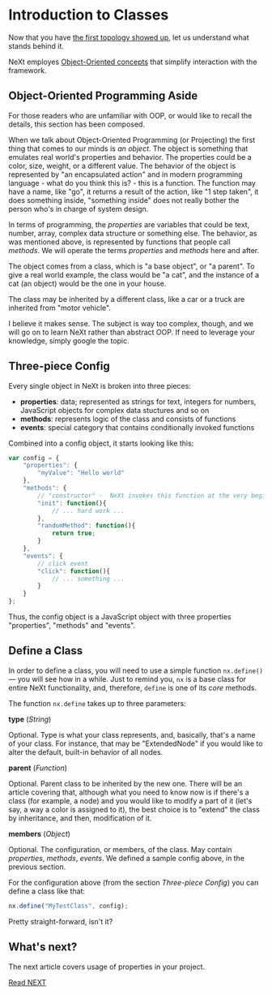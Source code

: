 # Introduction to Classes
Now that you have [the first topology showed up](./tutorial-003.md), let us understand what stands behind it.

NeXt employes [Object-Oriented concepts](https://en.wikipedia.org/wiki/Object-oriented_programming) that simplify interaction with the framework.

## Object-Oriented Programming Aside
For those readers who are unfamiliar with OOP, or would like to recall the details, this section has been composed.

When we talk about Object-Oriented Programming (or Projecting) the first thing that comes to our minds is *an object*. The object is something that emulates real world's properties and behavior. The properties could be a color, size, weight, or a different value. The behavior of the object is represented by "an encapsulated action" and in modern programming language - what do you think this is? - this is a function. The function may have a name, like "go", it returns a result of the action, like "1 step taken", it does something inside, "something inside" does not really bother the person who's in charge of system design.

In terms of programming, the *properties* are variables that could be text, number, array, complex data structure or something else. The behavior, as was mentioned above, is represented by functions that people call *methods*. We will operate the terms *properties* and *methods* here and after.

The object comes from a class, which is "a base object", or "a parent". To give a real world example, the class would be "a cat", and the instance of a cat (an object) would be the one in your house.

The class may be inherited by a different class, like a car or a truck are inherited from "motor vehicle".

I believe it makes sense. The subject is way too complex, though, and we will go on to learn NeXt rather than abstract OOP. If need to leverage your knowledge, simply google the topic.

## Three-piece Config
Every single object in NeXt is broken into three pieces:

* **properties**: data; represented as strings for text, integers for numbers, JavaScript objects for complex data stuctures and so on
* **methods**: represents logic of the class and consists of functions
* **events**: special category that contains conditionally invoked functions

Combined into a config object, it starts looking like this:

```JavaScript
var config = {
	"properties": {
		"myValue": "Hello world"
	},
	"methods": {
		// "constructor" -  NeXt invokes this function at the very beginning
		"init": function(){
			// ... hard work ...
		},
		"randomMethod": function(){
			return true;
		}
	},
	"events": {
		// click event
		"click": function(){
			// ... something ...
		}
	}
};
```

Thus, the config object is a JavaScript object with three properties "properties", "methods" and "events".

## Define a Class
In order to define a class, you will need to use a simple function ```nx.define()``` — you will see how in a while. Just to remind you, ```nx``` is a base class for entire NeXt functionality, and, therefore, ```define``` is one of its *core* methods.

The function ```nx.define``` takes up to three parameters:

**type** (*String*)

Optional. Type is what your class represents, and, basically, that's a name of your class. For instance, that may be "ExtendedNode" if you would like to alter the default, built-in behavior of all nodes.

**parent** (*Function*)

Optional. Parent class to be inherited by the new one. There will be an article covering that, although what you need to know now is if there's a class (for example, a node) and you would like to modify a part of it (let's say, a way a color is assigned to it), the best choice is to "extend" the class by inheritance, and then, modification of it.

**members** (*Object*)

Optional. The configuration, or members, of the class. May contain *properties*, *methods*, *events*. We defined a sample config above, in the previous section.

For the configuration above (from the section *Three-piece Config*) you can define a class like that:

```JavaScript
nx.define("MyTestClass", config);
```

Pretty straight-forward, isn't it?

## What's next?

The next article covers usage of properties in your project.

[Read NEXT](tutorial-004-1.md)